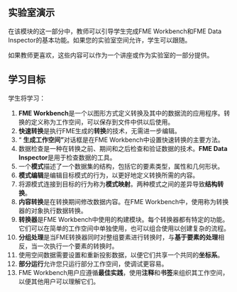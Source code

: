  <div id="readme" class="readme blob instapaper_body">
    <article class="markdown-body entry-content" itemprop="text"><h1><a id="user-content-lab-demonstration" class="anchor" aria-hidden="true" href="https://github.com/safesoftware/FMETraining/blob/FME-Desktop-Data-Integration-2018/Integration2LabDemonstration/2.00.LabDemonstration.md#lab-demonstration"></a><font style="vertical-align: inherit;"><font style="vertical-align: inherit;">实验室演示</font></font></h1>
<p><font style="vertical-align: inherit;"><font style="vertical-align: inherit;">在该模块的这一部分中，教师可以引导学生完成FME Workbench和FME Data Inspector的基本功能。</font><font style="vertical-align: inherit;">如果您的实验室空间允许，学生可以跟随。</font></font></p>
<p><font style="vertical-align: inherit;"><font style="vertical-align: inherit;">如果教师更喜欢，这些内容可以作为一个讲座或作为实验室的一部分提供。</font></font></p>
<h1><a id="user-content-learning-objectives" class="anchor" aria-hidden="true" href="https://github.com/safesoftware/FMETraining/blob/FME-Desktop-Data-Integration-2018/Integration2LabDemonstration/2.00.LabDemonstration.md#learning-objectives"></a><font style="vertical-align: inherit;"><font style="vertical-align: inherit;">学习目标</font></font></h1>
<p><font style="vertical-align: inherit;"><font style="vertical-align: inherit;">学生将学习：</font></font></p>
<ol>
<li><strong><font style="vertical-align: inherit;"><font style="vertical-align: inherit;">FME Workbench</font></font></strong><font style="vertical-align: inherit;"><font style="vertical-align: inherit;">是一个以图形方式定义转换及其中的数据流的应用程序。</font><font style="vertical-align: inherit;">转换的定义称为工作空间，可以保存到文件中供以后使用。</font></font></li>
<li><strong><font style="vertical-align: inherit;"><font style="vertical-align: inherit;">快速转换</font></font></strong><font style="vertical-align: inherit;"><font style="vertical-align: inherit;">是执行FME生成的</font><strong><font style="vertical-align: inherit;">转换</font></strong><font style="vertical-align: inherit;">的技术，无需进一步编辑。</font></font></li>
<li><font style="vertical-align: inherit;"><font style="vertical-align: inherit;">“ </font></font><strong><font style="vertical-align: inherit;"><font style="vertical-align: inherit;">生成工作空间”</font></font></strong><font style="vertical-align: inherit;"><font style="vertical-align: inherit;">对话框是在FME Workbench中设置快速转换的主要方法。</font></font></li>
<li><font style="vertical-align: inherit;"><font style="vertical-align: inherit;">数据检查是一种在转换之前、期间和之后检查和验证数据的技术。</font></font><strong><font style="vertical-align: inherit;"><font style="vertical-align: inherit;">FME Data Inspector</font></font></strong><font style="vertical-align: inherit;"><font style="vertical-align: inherit;">是用于检查数据的工具。</font></font></li>
<li><font style="vertical-align: inherit;"><font style="vertical-align: inherit;">一个</font></font><strong><font style="vertical-align: inherit;"><font style="vertical-align: inherit;">模式</font></font></strong><font style="vertical-align: inherit;"><font style="vertical-align: inherit;">描述了一个数据集的结构，包括它的要素类型，属性和几何形状。</font></font></li>
<li><strong><font style="vertical-align: inherit;"><font style="vertical-align: inherit;">模式编辑</font></font></strong><font style="vertical-align: inherit;"><font style="vertical-align: inherit;">是编辑目标模式的行为，以更好地定义转换所需的内容。</font></font></li>
<li><font style="vertical-align: inherit;"><font style="vertical-align: inherit;">将源模式连接到目标的行为称为</font></font><strong><font style="vertical-align: inherit;"><font style="vertical-align: inherit;">模式映射</font></font></strong><font style="vertical-align: inherit;"><font style="vertical-align: inherit;">。</font><font style="vertical-align: inherit;">两种模式之间的差异导致</font></font><strong><font style="vertical-align: inherit;"><font style="vertical-align: inherit;">结构转换</font></font></strong><font style="vertical-align: inherit;"><font style="vertical-align: inherit;">。</font></font></li>
<li><strong><font style="vertical-align: inherit;"><font style="vertical-align: inherit;">内容转换</font></font></strong><font style="vertical-align: inherit;"><font style="vertical-align: inherit;">是在转换期间修改数据内容。</font><font style="vertical-align: inherit;">在FME Workbench中，使用称为转换器的对象执行数据转换。</font></font></li>
<li><strong><font style="vertical-align: inherit;"><font style="vertical-align: inherit;">转换器</font></font></strong><font style="vertical-align: inherit;"><font style="vertical-align: inherit;">是FME Workbench中使用的构建模块。</font><font style="vertical-align: inherit;">每个转换器都有特定的功能。</font><font style="vertical-align: inherit;">它们可以在简单的工作空间中单独使用，也可以组合使用以创建复杂的流程。</font></font></li>
<li><strong><font style="vertical-align: inherit;"><font style="vertical-align: inherit;">分组处理</font></font></strong><font style="vertical-align: inherit;"><font style="vertical-align: inherit;">是当FME转换器同时对整组要素进行转换时，与</font></font><strong><font style="vertical-align: inherit;"><font style="vertical-align: inherit;">基于要素的处理</font></font></strong><font style="vertical-align: inherit;"><font style="vertical-align: inherit;">相反</font><font style="vertical-align: inherit;">，当一次执行一个要素的转换时。</font></font></li>
<li><font style="vertical-align: inherit;"><font style="vertical-align: inherit;">使用空间数据需要设置和重新投影数据，以便它们共享一个共同的</font></font><strong><font style="vertical-align: inherit;"><font style="vertical-align: inherit;">坐标系</font></font></strong><font style="vertical-align: inherit;"><font style="vertical-align: inherit;">。</font></font></li>
<li><strong><font style="vertical-align: inherit;"><font style="vertical-align: inherit;">部分运行</font></font></strong><font style="vertical-align: inherit;"><font style="vertical-align: inherit;">允许您只运行部分工作空间，使调试更容易。</font></font></li>
<li><font style="vertical-align: inherit;"><font style="vertical-align: inherit;">FME Workbench用户应遵循</font></font><strong><font style="vertical-align: inherit;"><font style="vertical-align: inherit;">最佳实践</font></font></strong><font style="vertical-align: inherit;"><font style="vertical-align: inherit;">，使用</font></font><strong><font style="vertical-align: inherit;"><font style="vertical-align: inherit;">注释</font></font></strong><font style="vertical-align: inherit;"><font style="vertical-align: inherit;">和</font></font><strong><font style="vertical-align: inherit;"><font style="vertical-align: inherit;">书签</font></font></strong><font style="vertical-align: inherit;"><font style="vertical-align: inherit;">来组织其工作空间，以便其他用户可以理解它们。</font></font></li>
</ol>
</article>
  </div>
